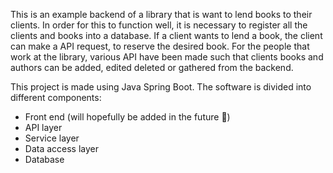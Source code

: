 This is an example backend of a library that is want to lend books to their clients. In order for this to function well, it is necessary to register all the clients and books into a database. If a client wants to lend a book, the client can make a API request, to reserve the desired book. For the people that work at the library, various API have been made such that clients books and authors can be added, edited deleted or gathered from the  backend.

This project is made using Java Spring Boot. The software is divided into different components:

- Front end (will hopefully be added in the future :construction_worker:)
- API layer
- Service layer
- Data access layer
- Database
